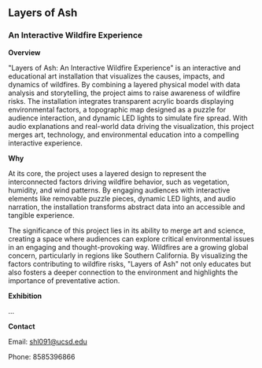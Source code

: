 ## Layers of Ash
### An Interactive Wildfire Experience


**Overview**

"Layers of Ash: An Interactive Wildfire Experience" is an interactive and educational art installation that visualizes the causes, impacts, and dynamics of wildfires. By combining a layered physical model with data analysis and storytelling, the project aims to raise awareness of wildfire risks. The installation integrates transparent acrylic boards displaying environmental factors, a topographic map designed as a puzzle for audience interaction, and dynamic LED lights to simulate fire spread. With audio explanations and real-world data driving the visualization, this project merges art, technology, and environmental education into a compelling interactive experience.

**Why**

At its core, the project uses a layered design to represent the interconnected factors driving wildfire behavior, such as vegetation, humidity, and wind patterns. By engaging audiences with interactive elements like removable puzzle pieces, dynamic LED lights, and audio narration, the installation transforms abstract data into an accessible and tangible experience.

The significance of this project lies in its ability to merge art and science, creating a space where audiences can explore critical environmental issues in an engaging and thought-provoking way. Wildfires are a growing global concern, particularly in regions like Southern California. By visualizing the factors contributing to wildfire risks, "Layers of Ash" not only educates but also fosters a deeper connection to the environment and highlights the importance of preventative action.

**Exhibition**

...

**Contact**

Email: shl091@ucsd.edu

Phone: 8585396866
